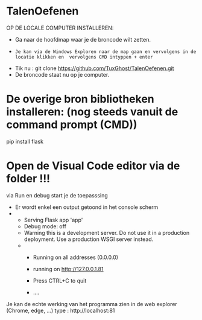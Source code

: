 # TalenOefenen
  OP DE LOCALE COMPUTER INSTALLEREN:
-   Ga naar de hoofdmap waar je de broncode wilt zetten.
-     Je kan via de Windows Exploren naar de map gaan en vervolgens in de locatie klikken en  vervolgens CMD intyppen + enter
-   Tik nu : git clone https://github.com/TuxGhost/TalenOefenen.git
-   De broncode staat nu op je computer.


# De overige bron bibliotheken installeren: (nog steeds vanuit de command prompt (CMD))
pip install flask

# Open de Visual Code editor via de folder !!!
via Run en debug start je de toepasssing
- Er wordt enkel een output getoond in het console scherm
- * Serving Flask app 'app'
  * Debug mode: off
  * Warning this is a development server.  Do not use it in a production deployment.  Use a production WSGI server instead.
  * * Running on all addresses (0.0.0.0)
    * running on http://127.0.0.1.81
   
    * Press CTRL+C to quit
    * ....

Je kan de echte werking van het programma zien in de web explorer (Chrome, edge, ...)
type : http://localhost:81 
